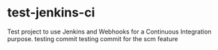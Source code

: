 # test-jenkins-ci
Test project to use Jenkins and Webhooks for a Continuous Integration purpose.
testing commit
testing commit for the scm feature
